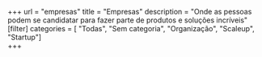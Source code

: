 +++
url = "empresas"
title = "Empresas"
description = "Onde as pessoas podem se candidatar para fazer parte de produtos e soluções incríveis"
[filter]
    categories = [
        "Todas",
        "Sem categoria",
        "Organização",
        "Scaleup",
        "Startup"]  
+++